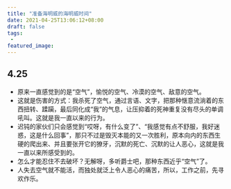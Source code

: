 ```yaml
---
title: "准备海明威的海明威时间"
date: 2021-04-25T13:06:12+08:00
draft: false
tags:
 - 
featured_image:
---
```

## 4.25
- 原来一直感觉到的是“空气”，愉悦的空气、冷漠的空气、敌意的空气。
- 这就是伤害的方式：我杀死了空气，通过言语、文字，把那种惬意流淌着的东西扭转、蹂躏，最后同化成“我”的气息，让压抑着的死神重复没有尽头的单调吼叫。这就是我一直以来的行为。
- 迟钝的家伙们只会感觉到“哎呀，有什么变了”、“我感觉有点不舒服，我好迷惑，这是什么回事”，那只不过是毁灭本能的又一次胜利，原本向内的东西生硬的爬出来、并且要张开它的獠牙，沉默的死亡、沉默的让人恶心，这就是我一直以来所感受到的。
- 怎么才能忍住不去破坏？无解呀，多听爵士吧，那种东西近乎“空气”了。
- 人失去空气就不能活，而独处就泛上令人恶心的痛苦，所以，工作之前，先寻欢作乐。